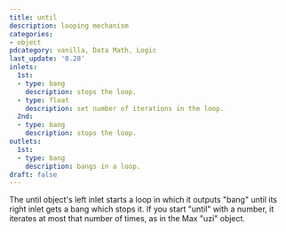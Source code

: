 ```yaml
---
title: until
description: looping mechanism
categories:
- object
pdcategory: vanilla, Data Math, Logic
last_update: '0.28'
inlets:
  1st:
  - type: bang
    description: stops the loop.
  - type: float
    description: set number of iterations in the loop.
  2nd:
  - type: bang
    description: stops the loop.
outlets:
  1st:
  - type: bang
    description: bangs in a loop.
draft: false
---
```

The until object's left inlet starts a loop in which it outputs "bang" until its right inlet gets a bang which stops it. If you start "until" with a number,  it iterates at most that number of times,  as in the Max "uzi" object.
